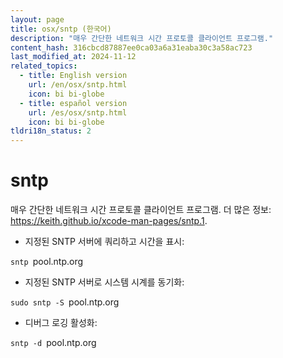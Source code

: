 ```yaml
---
layout: page
title: osx/sntp (한국어)
description: "매우 간단한 네트워크 시간 프로토콜 클라이언트 프로그램."
content_hash: 316cbcd87887ee0ca03a6a31eaba30c3a58ac723
last_modified_at: 2024-11-12
related_topics:
  - title: English version
    url: /en/osx/sntp.html
    icon: bi bi-globe
  - title: español version
    url: /es/osx/sntp.html
    icon: bi bi-globe
tldri18n_status: 2
---
```

# sntp

매우 간단한 네트워크 시간 프로토콜 클라이언트 프로그램.
더 많은 정보: <https://keith.github.io/xcode-man-pages/sntp.1>.

- 지정된 SNTP 서버에 쿼리하고 시간을 표시:

`sntp `<span class="tldr-var badge badge-pill bg-dark-lm bg-white-dm text-white-lm text-dark-dm font-weight-bold">pool.ntp.org</span>

- 지정된 SNTP 서버로 시스템 시계를 동기화:

`sudo sntp -S `<span class="tldr-var badge badge-pill bg-dark-lm bg-white-dm text-white-lm text-dark-dm font-weight-bold">pool.ntp.org</span>

- 디버그 로깅 활성화:

`sntp -d `<span class="tldr-var badge badge-pill bg-dark-lm bg-white-dm text-white-lm text-dark-dm font-weight-bold">pool.ntp.org</span>
